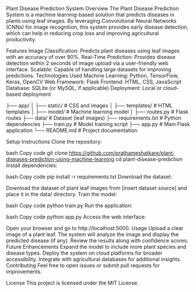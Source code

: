 Plant Disease Prediction System
Overview
The Plant Disease Prediction System is a machine learning-based solution that predicts diseases in plants using leaf images. By leveraging Convolutional Neural Networks (CNNs) for image recognition, this system provides early disease detection, which can help in reducing crop loss and improving agricultural productivity.

Features
Image Classification: Predicts plant diseases using leaf images with an accuracy of over 90%.
Real-Time Prediction: Provides disease detection within 2 seconds of image upload via a user-friendly web interface.
Scalable: Capable of handling large datasets for improving predictions.
Technologies Used
Machine Learning: Python, TensorFlow, Keras, OpenCV
Web Framework: Flask
Frontend: HTML, CSS, JavaScript
Database: SQLite (or MySQL, if applicable)
Deployment: Local or cloud-based deployment

├── app/
│   ├── static/               # CSS and images
│   ├── templates/            # HTML templates
│   ├── model/                # Machine learning model
│   ├── routes.py             # Flask routes
├── data/                     # Dataset (leaf images)
├── requirements.txt          # Python dependencies
├── train.py                  # Model training script
├── app.py                    # Main Flask application
└── README.md                 # Project documentation

Setup Instructions
Clone the repository:

bash
Copy code
git clone https://github.com/prathameshatkare/plant-diseases-prediction-using-machine-learning
cd plant-disease-prediction
Install dependencies:

bash
Copy code
pip install -r requirements.txt
Download the dataset:

Download the dataset of plant leaf images from [insert dataset source] and place it in the data/ directory.
Train the model:

bash
Copy code
python train.py
Run the application:

bash
Copy code
python app.py
Access the web interface:

Open your browser and go to http://localhost:5000.
Usage
Upload a clear image of a plant leaf.
The system will analyze the image and display the predicted disease (if any).
Review the results along with confidence scores.
Future Enhancements
Expand the model to include more plant species and disease types.
Deploy the system on cloud platforms for broader accessibility.
Integrate with agricultural databases for additional insights.
Contributing
Feel free to open issues or submit pull requests for improvements.

License
This project is licensed under the MIT License.
